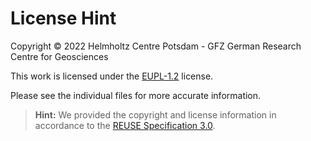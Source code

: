 # License Hint

Copyright © 2022 Helmholtz Centre Potsdam - GFZ German Research Centre for Geosciences

This work is licensed under the [EUPL-1.2](LICENSES/EUPL-1.2.txt) license.

Please see the individual files for more accurate information.

> **Hint:** We provided the copyright and license information in accordance to the [REUSE Specification 3.0](https://reuse.software/spec/).
